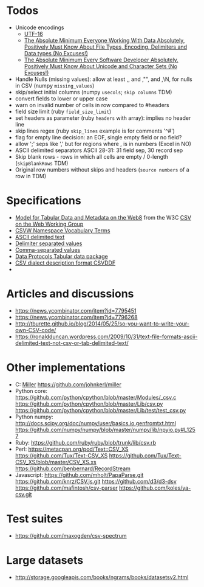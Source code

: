 # Todos #

* Unicode encodings
  * [UTF-16](https://en.wikipedia.org/wiki/UTF-16)
  * [The Absolute Minimum Everyone Working With Data Absolutely, Positively Must Know About File Types, Encoding, Delimiters and Data types (No Excuses!)](https://theonemanitdepartment.wordpress.com/2014/12/15/the-absolute-minimum-everyone-working-with-data-absolutely-positively-must-know-about-file-types-encoding-delimiters-and-data-types-no-excuses/)
  * [The Absolute Minimum Every Software Developer Absolutely, Positively Must Know About Unicode and Character Sets (No Excuses!)](http://www.joelonsoftware.com/articles/Unicode.html)
* Handle Nulls (missing values): allow at least ,, and ,"", and ,\N,
  for nulls in CSV  (numpy `missing_values`)
* skip/select initial columns (numpy `usecols`; `skip columns` TDM)
* convert fields to lower or upper case
* warn on invalid number of cells in row compared to #headers
* field size limit (ruby `field_size_limit`)
* set headers as parameter (ruby `headers` with array): implies no
  header line
* skip lines regex (ruby `skip_lines` example is for comments '^#')
* flag for empty line decision: an EOF, single empty field or no field?
* allow ';' seps like ',' but for regions where , is in numbers (Excel in NO)
* ASCII delimited separators ASCII 28-31: 31 field sep, 30 record sep
* Skip blank rows - rows in which all cells are empty / 0-length  (`skipBlankRows` TDM)
* Original row numbers without skips and headers (`source numbers` of a row in TDM)

# Specifications #

* [Model for Tabular Data and Metadata on the Web][1][8]
from the W3C [CSV on the Web Working Group][2]
* [CSVW Namespace Vocabulary Terms][9]
* [ASCII delimited text][3]
* [Delimiter separated values][4]
* [Comma-separated values][5]
* [Data Protocols Tabular data package][6]
* [CSV dialect description format CSVDDF][7]
* 

# Articles and discussions #

* https://news.ycombinator.com/item?id=7795451
* https://news.ycombinator.com/item?id=7796268
* http://tburette.github.io/blog/2014/05/25/so-you-want-to-write-your-own-CSV-code/
* https://ronaldduncan.wordpress.com/2009/10/31/text-file-formats-ascii-delimited-text-not-csv-or-tab-delimited-text/

# Other implementations #

* C:
  [Miller](http://johnkerl.org/miller/doc/index.html)
  https://github.com/johnkerl/miller
* Python core:
  https://github.com/python/cpython/blob/master/Modules/_csv.c
  https://github.com/python/cpython/blob/master/Lib/csv.py
  https://github.com/python/cpython/blob/master/Lib/test/test_csv.py
* Python numpy: http://docs.scipy.org/doc/numpy/user/basics.io.genfromtxt.html
  https://github.com/numpy/numpy/blob/master/numpy/lib/npyio.py#L1257
* Ruby: https://github.com/ruby/ruby/blob/trunk/lib/csv.rb
* Perl: https://metacpan.org/pod/Text::CSV_XS
  https://github.com/Tux/Text-CSV_XS
  https://github.com/Tux/Text-CSV_XS/blob/master/CSV_XS.xs
  https://github.com/benbernard/RecordStream
* Javascript: https://github.com/mholt/PapaParse.git
  https://github.com/knrz/CSV.js.git
  https://github.com/d3/d3-dsv
  https://github.com/mafintosh/csv-parser
  https://github.com/koles/ya-csv.git

# Test suites #

* https://github.com/maxogden/csv-spectrum

# Large datasets #

* http://storage.googleapis.com/books/ngrams/books/datasetsv2.html


[1]: http://www.w3.org/TR/tabular-data-model/
[2]: http://www.w3.org/2013/csvw/wiki/Main_Page
[3]: https://en.wikipedia.org/wiki/Delimiter#ASCII_delimited_text
[4]: https://en.wikipedia.org/wiki/Delimiter-separated_values
[5]: https://en.wikipedia.org/wiki/Comma-separated_values
[6]: http://dataprotocols.org/tabular-data-package/#csv-files
[7]: http://dataprotocols.org/csv-dialect/
[8]: http://www.w3.org/TR/tabular-metadata/
[9]: http://www.w3.org/ns/csvw
